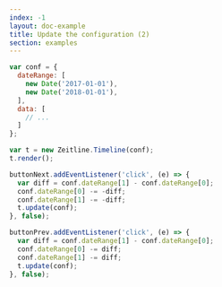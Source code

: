 ```yaml
---
index: -1
layout: doc-example
title: Update the configuration (2)
section: examples
---
```


```js
var conf = {
  dateRange: [
    new Date('2017-01-01'),
    new Date('2018-01-01'),
  ],
  data: [
    // ...
  ]
};

var t = new Zeitline.Timeline(conf);
t.render();

buttonNext.addEventListener('click', (e) => {
  var diff = conf.dateRange[1] - conf.dateRange[0];
  conf.dateRange[0] -= -diff;
  conf.dateRange[1] -= -diff;
  t.update(conf);
}, false);

buttonPrev.addEventListener('click', (e) => {
  var diff = conf.dateRange[1] - conf.dateRange[0];
  conf.dateRange[0] -= diff;
  conf.dateRange[1] -= diff;
  t.update(conf);
}, false);
```

<script>
var conf = {
  selector: '#timeline',
  dateRange: [
    new Date('2017-01-01'),
    new Date('2018-01-01'),
  ],
  data: [
    {date: new Date('31 Jan 2014')},
    {date: new Date('10 Feb 2014')},
    {date: new Date('24 Dec 2014')},
    {date: new Date('02 Apr 2015')},
    {date: new Date('20 Apr 2015')},
    {date: new Date('24 Dec 2015')},
    {date: new Date('05 Jan 2016')},
    {date: new Date('10 Jan 2016')},
    {date: new Date('10 Aug 2016')},
    {date: new Date('24 Dec 2016')},
    {date: new Date('01 Jan 2017')},
    {date: new Date('01 Feb 2017')},
    {date: new Date('01 Apr 2017')},
    {date: new Date('01 Sep 2017')},
    {date: new Date('10 Dec 2017')},
    {date: new Date('24 Dec 2018')},
    {date: new Date('12 Apr 2018')},
    {date: new Date('25 Sep 2018')},
    {date: new Date('15 Dec 2019')},
    {date: new Date('31 Dec 2019')},
    {date: new Date('20 May 2020')},
    {date: new Date('20 Sep 2021')},
  ]
};

var t = new Zeitline.Timeline(conf);
t.render();

var group = document.createElement('div');
group.className = 'btn-group';

var buttonPrev = document.createElement('input');
buttonPrev.type = 'button';
buttonPrev.className = 'btn btn-secondary';
buttonPrev.value = '<- Past';
group.appendChild(buttonPrev);

var buttonNext = document.createElement('input');
buttonNext.type = 'button';
buttonNext.className = 'btn btn-secondary';
buttonNext.value = 'Future ->';
group.appendChild(buttonNext);

document.querySelector('.timeline-example')
  .appendChild(group);

buttonNext.addEventListener('click', (e) => {
  var diff = conf.dateRange[1] - conf.dateRange[0];
  conf.dateRange[0] -= -diff;
  conf.dateRange[1] -= -diff;
  t.update(conf);
}, false);

buttonPrev.addEventListener('click', (e) => {
  var diff = conf.dateRange[1] - conf.dateRange[0];
  conf.dateRange[0] -= diff;
  conf.dateRange[1] -= diff;
  t.update(conf);
}, false);
</script>
